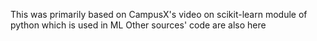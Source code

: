 This was primarily based on CampusX's video on scikit-learn module of python which is used in ML
Other sources' code are also here

